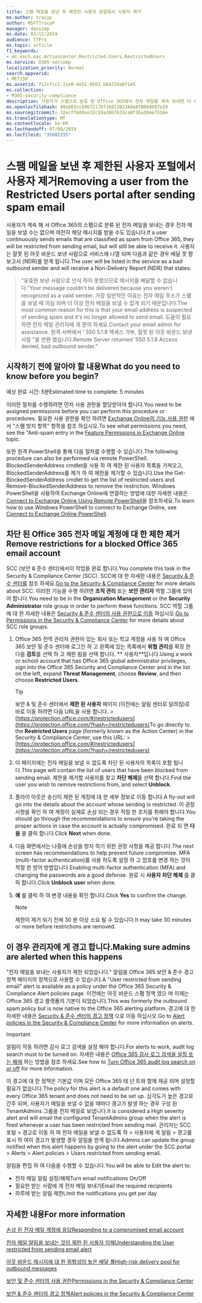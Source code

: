 ```yaml
---
title: 스팸 메일을 보낸 후 제한된 사용자 포털에서 사용자 제거
ms.author: tracyp
author: MSFTTracyP
manager: dansimp
ms.date: 03/12/2019
audience: ITPro
ms.topic: article
f1_keywords:
- ms.exch.eac.ActionCenter.Restricted.Users.RestrictedUsers
ms.service: O365-seccomp
localization_priority: Normal
search.appverid:
- MET150
ms.assetid: 712cfcc1-31e8-4e51-8561-b64258a8f1e5
ms.collection:
- M365-security-compliance
description: 사용자가 스팸으로 분류 된 Office 365에서 전자 메일을 계속 보내면 더 이상 메시지를 보낼 수 없게 됩니다.
ms.openlocfilehash: 80eb03ccb96f2178f168139234de8700b9b97e29
ms.sourcegitcommit: 32ecff689ae32c59a39b7633ca0f36a304e7516e
ms.translationtype: MT
ms.contentlocale: ko-KR
ms.lasthandoff: 07/09/2019
ms.locfileid: "35601155"
---
```

# <a name="removing-a-user-from-the-restricted-users-portal-after-sending-spam-email"></a><span data-ttu-id="0dd87-103">스팸 메일을 보낸 후 제한된 사용자 포털에서 사용자 제거</span><span class="sxs-lookup"><span data-stu-id="0dd87-103">Removing a user from the Restricted Users portal after sending spam email</span></span>

<span data-ttu-id="0dd87-104">사용자가 계속 해 서 Office 365의 스팸으로 분류 된 전자 메일을 보내는 경우 전자 메일을 보낼 수는 없으며 여전히 해당 메시지를 받을 수도 있습니다.</span><span class="sxs-lookup"><span data-stu-id="0dd87-104">If a user continuously sends emails that are classified as spam from Office 365, they will be restricted from sending email, but will still be able to receive it.</span></span> <span data-ttu-id="0dd87-105">사용자는 잘못 된 아웃 바운드 보낸 사람으로 서비스에 나열 되며 다음과 같은 경우 배달 못 함 보고서 (NDR)를 받게 됩니다.</span><span class="sxs-lookup"><span data-stu-id="0dd87-105">The user will be listed in the service as a bad outbound sender and will receive a Non-Delivery Report (NDR) that states:</span></span>

> <span data-ttu-id="0dd87-106">"유효한 보낸 사람으로 인식 하지 못했으므로 메시지를 배달할 수 없습니다.</span><span class="sxs-lookup"><span data-stu-id="0dd87-106">"Your message couldn't be delivered because you weren't recognized as a valid sender.</span></span> <span data-ttu-id="0dd87-107">가장 일반적인 이유는 전자 메일 주소가 스팸을 보낼 때 의심 되며 더 이상 전자 메일을 보낼 수 없게 되기 때문입니다.</span><span class="sxs-lookup"><span data-stu-id="0dd87-107">The most common reason for this is that your email address is suspected of sending spam and it's no longer allowed to send email.</span></span>  <span data-ttu-id="0dd87-108">도움이 필요 하면 전자 메일 관리자에 게 문의 하세요.</span><span class="sxs-lookup"><span data-stu-id="0dd87-108">Contact  your email admin for assistance.</span></span> <span data-ttu-id="0dd87-109">원격 서버에서 ' 550 5.1.8 액세스 거부, 잘못 된 아웃 바운드 보낸 사람 "을 반환 했습니다.</span><span class="sxs-lookup"><span data-stu-id="0dd87-109">Remote Server returned '550 5.1.8 Access denied, bad outbound sender."</span></span>

## <a name="what-do-you-need-to-know-before-you-begin"></a><span data-ttu-id="0dd87-110">시작하기 전에 알아야 할 내용</span><span class="sxs-lookup"><span data-stu-id="0dd87-110">What do you need to know before you begin?</span></span>
<span data-ttu-id="0dd87-111"><a name="sectionSection0"> </a></span><span class="sxs-lookup"><span data-stu-id="0dd87-111"></span></span>

<span data-ttu-id="0dd87-112">예상 완료 시간: 5분</span><span class="sxs-lookup"><span data-stu-id="0dd87-112">Estimated time to complete: 5 minutes</span></span>
  
<span data-ttu-id="0dd87-113">이러한 절차를 수행하려면 먼저 사용 권한을 할당받아야 합니다.</span><span class="sxs-lookup"><span data-stu-id="0dd87-113">You need to be assigned permissions before you can perform this procedure or procedures.</span></span> <span data-ttu-id="0dd87-114">필요한 사용 권한을 확인 하려면 [Exchange Online의 기능 사용 권한](http://technet.microsoft.com/library/15073ce1-0917-403b-8839-02a2ebc96e16.aspx) 에서 "스팸 방지 항목" 항목을 참조 하십시오.</span><span class="sxs-lookup"><span data-stu-id="0dd87-114">To see what permissions you need, see the "Anti-spam entry in the [Feature Permissions in Exchange Online](http://technet.microsoft.com/library/15073ce1-0917-403b-8839-02a2ebc96e16.aspx) topic.</span></span>

<span data-ttu-id="0dd87-115">또한 원격 PowerShell을 통해 다음 절차를 수행할 수 있습니다.</span><span class="sxs-lookup"><span data-stu-id="0dd87-115">The following procedure can also be performed via remote PowerShell.</span></span> <span data-ttu-id="0dd87-116">BlockedSenderAddress cmdlet을 사용 하 여 제한 된 사용자 목록을 가져오고, BlockedSenderAddress를 제거 하 여 제한을 제거할 수 있습니다.</span><span class="sxs-lookup"><span data-stu-id="0dd87-116">Use the Get-BlockedSenderAddress cmdlet to get the list of restricted users and Remove-BlockedSenderAddress to remove the restriction.</span></span> <span data-ttu-id="0dd87-117">Windows PowerShell을 사용하여 Exchange Online에 연결하는 방법에 대한 자세한 내용은 [Connect to Exchange Online Using Remote PowerShell](https://go.microsoft.com/fwlink/p/?linkid=396554)을 참조하세요.</span><span class="sxs-lookup"><span data-stu-id="0dd87-117">To learn how to use Windows PowerShell to connect to Exchange Online, see [Connect to Exchange Online PowerShell](https://go.microsoft.com/fwlink/p/?linkid=396554).</span></span>

## <a name="remove-restrictions-for-a-blocked-office-365-email-account"></a><span data-ttu-id="0dd87-118">차단 된 Office 365 전자 메일 계정에 대 한 제한 제거</span><span class="sxs-lookup"><span data-stu-id="0dd87-118">Remove restrictions for a blocked Office 365 email account</span></span>

<span data-ttu-id="0dd87-119">SCC (보안 & 준수 센터)에서이 작업을 완료 합니다.</span><span class="sxs-lookup"><span data-stu-id="0dd87-119">You complete this task in the Security & Compliance Center (SCC).</span></span> <span data-ttu-id="0dd87-120">SCC에 대 한 자세한 내용은 [Security & 준수 센터를](go-to-the-securitycompliance-center.md) 참조 하세요.</span><span class="sxs-lookup"><span data-stu-id="0dd87-120">[Go to the Security & Compliance Center](go-to-the-securitycompliance-center.md) for more details about SCC.</span></span> <span data-ttu-id="0dd87-121">이러한 기능을 수행 하려면 **조직 관리** 또는 **보안 관리자** 역할 그룹에 있어야 합니다.</span><span class="sxs-lookup"><span data-stu-id="0dd87-121">You need to be in the **Organization Management** or the **Security Administrator** role group in order to perform these functions.</span></span> <span data-ttu-id="0dd87-122">SCC 역할 그룹에 대 한 자세한 내용은 [Security & 준수 센터의 사용 권한으로 이동](permissions-in-the-security-and-compliance-center.md) 하십시오.</span><span class="sxs-lookup"><span data-stu-id="0dd87-122">[Go to Permissions in the Security & Compliance Center](permissions-in-the-security-and-compliance-center.md) for more details about SCC role groups.</span></span>

1. <span data-ttu-id="0dd87-123">Office 365 전역 관리자 권한이 있는 회사 또는 학교 계정을 사용 하 여 Office 365 보안 및 준수 센터에 로그인 하 고 왼쪽에 있는 목록에서 **위협 관리**를 확장 한 다음 **검토**를 선택 하 고 제한 됨을 선택 합니다. \*\* 사용자\*\*입니다.</span><span class="sxs-lookup"><span data-stu-id="0dd87-123">Using a work or school account that has Office 365 global administrator privileges, sign into the Office 365 Security and Compliance Center and in the list on the left, expand **Threat Management**, choose **Review**, and then choose **Restricted Users**.</span></span>
    
    > [!TIP]
    > <span data-ttu-id="0dd87-124">보안 &amp; 및 준수 센터에서 **제한 된 사용자** 페이지 (이전에는 알림 센터로 알려짐)로 바로 이동 하려면 다음 URL을 사용 합니다. >[https://protection.office.com/#/restrictedusers](https://protection.office.com/?hash=/restrictedusers)</span><span class="sxs-lookup"><span data-stu-id="0dd87-124">To go directly to the **Restricted Users** page (formerly known as the Action Center) in the Security &amp; Compliance Center, use this URL: > [https://protection.office.com/#/restrictedusers](https://protection.office.com/?hash=/restrictedusers)</span></span>

2. <span data-ttu-id="0dd87-125">이 페이지에는 전자 메일을 보낼 수 없도록 차단 된 사용자의 목록이 포함 됩니다.</span><span class="sxs-lookup"><span data-stu-id="0dd87-125">This page will contain the list of users that have been blocked from sending email.</span></span>  <span data-ttu-id="0dd87-126">제한을 제거할 사용자를 찾고 **차단 해제**를 선택 합니다.</span><span class="sxs-lookup"><span data-stu-id="0dd87-126">Find the user you wish to remove restrictions from, and select **Unblock**.</span></span>

3. <span data-ttu-id="0dd87-127">플라이 아웃은 송신이 제한 된 계정에 대 한 세부 정보로 이동 합니다.</span><span class="sxs-lookup"><span data-stu-id="0dd87-127">A fly-out will go into the details about the account whose sending is restricted.</span></span> <span data-ttu-id="0dd87-128">이 권장 사항을 확인 하 여 계정이 실제로 손상 되는 경우 적절 한 조치를 취해야 합니다.</span><span class="sxs-lookup"><span data-stu-id="0dd87-128">You should go through the recommendations to ensure you're taking the proper actions in case the account is actually compromised.</span></span> <span data-ttu-id="0dd87-129">완료 되 면 **다음** 을 클릭 합니다.</span><span class="sxs-lookup"><span data-stu-id="0dd87-129">Click **Next** when done.</span></span>

4. <span data-ttu-id="0dd87-130">다음 화면에서는 나중에 손상을 방지 하기 위한 권장 사항을 제공 합니다.</span><span class="sxs-lookup"><span data-stu-id="0dd87-130">The next screen has recommendations to help prevent future compromise.</span></span> <span data-ttu-id="0dd87-131">MFA (multi-factor authentication)를 사용 하도록 설정 하 고 암호를 변경 하는 것이 적절 한 방어 방법입니다.</span><span class="sxs-lookup"><span data-stu-id="0dd87-131">Enabling multi-factor authentication (MFA) and changing the passwords are a good defense.</span></span> <span data-ttu-id="0dd87-132">완료 시 **사용자 차단 해제** 를 클릭 합니다.</span><span class="sxs-lookup"><span data-stu-id="0dd87-132">Click **Unblock user** when done.</span></span>

5. <span data-ttu-id="0dd87-133">**예** 를 클릭 하 여 변경 내용을 확인 합니다.</span><span class="sxs-lookup"><span data-stu-id="0dd87-133">Click **Yes** to confirm the change.</span></span>

    > [!NOTE]
    > <span data-ttu-id="0dd87-134">제한이 제거 되기 전에 30 분 이상 소요 될 수 있습니다.</span><span class="sxs-lookup"><span data-stu-id="0dd87-134">It may take 30 minutes or more before restrictions are removed.</span></span> 

## <a name="making-sure-admins-are-alerted-when-this-happens"></a><span data-ttu-id="0dd87-135">이 경우 관리자에 게 경고 합니다.</span><span class="sxs-lookup"><span data-stu-id="0dd87-135">Making sure admins are alerted when this happens</span></span>

<span data-ttu-id="0dd87-136">"전자 메일을 보내는 사용자가 제한 되었습니다." 알림을 Office 365 보안 & 준수 경고 정책 페이지의 정책으로 사용할 수 있습니다.</span><span class="sxs-lookup"><span data-stu-id="0dd87-136">A "User restricted from sending email" alert is available as a policy under the Office 365 Security & Compliance Alert policies page.</span></span> <span data-ttu-id="0dd87-137">이전에는 아웃 바운드 스팸 정책 였으 며 이제는 Office 365 경고 플랫폼의 기본이 되었습니다.</span><span class="sxs-lookup"><span data-stu-id="0dd87-137">This was formerly the outbound spam policy but is now native to the Office 365 alerting platform.</span></span> <span data-ttu-id="0dd87-138">경고에 대 한 자세한 내용은 [Security & 준수 센터의 경고 정책](alert-policies.md) 으로 이동 하십시오.</span><span class="sxs-lookup"><span data-stu-id="0dd87-138">Go to [Alert policies in the Security & Compliance Center](alert-policies.md) for more information on alerts.</span></span>

> [!IMPORTANT]
> <span data-ttu-id="0dd87-139">알림이 작동 하려면 감사 로그 검색을 설정 해야 합니다.</span><span class="sxs-lookup"><span data-stu-id="0dd87-139">For alerts to work, audit log search must to be turned on.</span></span> <span data-ttu-id="0dd87-140">자세한 내용은 [Office 365 감사 로그 검색을 설정 또는 해제](turn-audit-log-search-on-or-off.md) 하는 방법을 참조 하세요.</span><span class="sxs-lookup"><span data-stu-id="0dd87-140">See how to [Turn Office 365 audit log search on or off](turn-audit-log-search-on-or-off.md) for more information.</span></span>

<span data-ttu-id="0dd87-141">이 경고에 대 한 정책은 기본값 이며 모든 Office 365 테 넌 트와 함께 제공 되며 설정할 필요가 없습니다.</span><span class="sxs-lookup"><span data-stu-id="0dd87-141">The policy for this alert is a default one and comes with every Office 365 tenant and does not need to be set up.</span></span> <span data-ttu-id="0dd87-142">심각도가 높은 경고로 간주 되며, 사용자가 메일을 보낼 수 없을 때마다 경고가 발생 하는 경우 구성 된 TenantAdmins 그룹을 전자 메일로 보냅니다.</span><span class="sxs-lookup"><span data-stu-id="0dd87-142">It is considered a High severity alert and will email the configured TenantAdmins group when the alert is fired whenever a user has been restricted from sending mail.</span></span> <span data-ttu-id="0dd87-143">관리자는 SCC 포털 > 경고로 이동 하 여 전자 메일을 보낼 수 없도록 하 > 사용자에 게 알림 > 경고를 표시 하 여이 경고가 발생할 경우 알림을 받게 됩니다.</span><span class="sxs-lookup"><span data-stu-id="0dd87-143">Admins can update the group notified when this alert happens by going to the alert under the SCC portal > Alerts > Alert policies > Users restricted from sending email.</span></span>

<span data-ttu-id="0dd87-144">알림을 편집 하 여 다음을 수행할 수 있습니다.</span><span class="sxs-lookup"><span data-stu-id="0dd87-144">You will be able to Edit the alert to:</span></span>
- <span data-ttu-id="0dd87-145">전자 메일 알림 설정/해제</span><span class="sxs-lookup"><span data-stu-id="0dd87-145">Turn email notifications On/Off</span></span>
- <span data-ttu-id="0dd87-146">필요한 받는 사람에 게 전자 메일 보내기</span><span class="sxs-lookup"><span data-stu-id="0dd87-146">Email the required recipients</span></span>
- <span data-ttu-id="0dd87-147">하루에 받는 알림 제한</span><span class="sxs-lookup"><span data-stu-id="0dd87-147">Limit the notifications you get per day</span></span>

## <a name="for-more-information"></a><span data-ttu-id="0dd87-148">자세한 내용</span><span class="sxs-lookup"><span data-stu-id="0dd87-148">For more information</span></span>

[<span data-ttu-id="0dd87-149">손상 된 전자 메일 계정에 응답</span><span class="sxs-lookup"><span data-stu-id="0dd87-149">Responding to a compromised email account</span></span>](responding-to-a-compromised-email-account.md)

[<span data-ttu-id="0dd87-150">전자 메일 알림을 보내는 것이 제한 된 사용자 이해</span><span class="sxs-lookup"><span data-stu-id="0dd87-150">Understanding the User restricted from sending email alert</span></span>](https://docs.microsoft.com/en-us/office365/securitycompliance/alert-policies)

[<span data-ttu-id="0dd87-151">아웃 바운드 메시지에 대 한 위험성이 높은 배달 풀</span><span class="sxs-lookup"><span data-stu-id="0dd87-151">High-risk delivery pool for outbound messages</span></span>](high-risk-delivery-pool-for-outbound-messages.md)

[<span data-ttu-id="0dd87-152">보안 및 준수 센터의 사용 권한</span><span class="sxs-lookup"><span data-stu-id="0dd87-152">Permissions in the Security & Compliance Center</span></span>](permissions-in-the-security-and-compliance-center.md)

[<span data-ttu-id="0dd87-153">보안 & 준수 센터의 경고 정책</span><span class="sxs-lookup"><span data-stu-id="0dd87-153">Alert policies in the Security & Compliance Center</span></span>](https://docs.microsoft.com/en-us/office365/securitycompliance/alert-policies)
